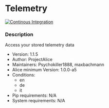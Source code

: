 # Telemetry

[![Continous Integration](https://gitlab.com/project-alice-assistant/skills/skill_Telemetry/badges/master/pipeline.svg)](https://gitlab.com/project-alice-assistant/skills/skill_Telemetry/pipelines/latest)

### Description
Access your stored telemetry data

- Version: 1.1.5
- Author: ProjectAlice
- Maintainers: Psychokiller1888, maxbachmann
- Alice minimum Version: 1.0.0-a5
- Conditions:
  - en
  - de
  - it
- Pip requirements: N/A
- System requirements: N/A
